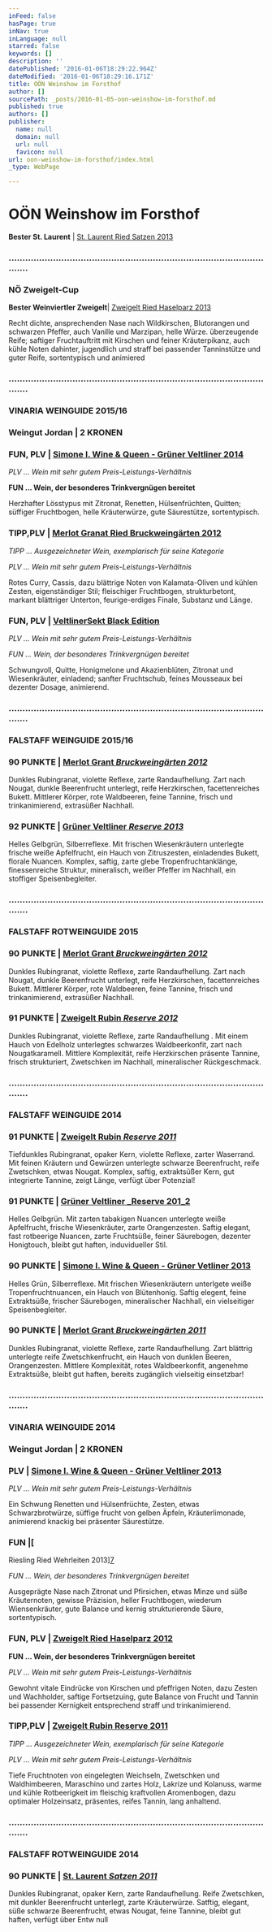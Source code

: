 ```yaml
---
inFeed: false
hasPage: true
inNav: true
inLanguage: null
starred: false
keywords: []
description: ''
datePublished: '2016-01-06T18:29:22.964Z'
dateModified: '2016-01-06T18:29:16.171Z'
title: OÖN Weinshow im Forsthof
author: []
sourcePath: _posts/2016-01-05-oon-weinshow-im-forsthof.md
published: true
authors: []
publisher:
  name: null
  domain: null
  url: null
  favicon: null
url: oon-weinshow-im-forsthof/index.html
_type: WebPage

---
```

# OÖN Weinshow im Forsthof

**Bester St. Laurent** | [St. Laurent Ried Satzen 2013][0]

### ...................................................................................................

### NÖ Zweigelt-Cup

**Bester Weinviertler Zweigelt**| [Zweigelt Ried Haselparz 2013][1]

Recht dichte, ansprechenden Nase nach Wildkirschen, Blutorangen und schwarzen Pfeffer, auch Vanille und Marzipan, helle Würze. überzeugende Reife; saftiger Fruchtauftritt mit Kirschen und feiner Kräuterpikanz, auch kühle Noten dahinter, jugendlich und straff bei passender Tanninstütze und guter Reife, sortentypisch und animiered

### ...................................................................................................

### VINARIA WEINGUIDE 2015/16

### Weingut Jordan | 2 KRONEN

### FUN, PLV  | [Simone I. Wine & Queen - Grüner Veltliner 2014][2]

_PLV ... Wein mit sehr gutem Preis-Leistungs-Verhältnis_

__FUN ... Wein, der besonderes Trinkvergnügen bereitet__

Herzhafter Lösstypus mit Zitronat, Renetten, Hülsenfrüchten, Quitten; süffiger Fruchtbogen, helle Kräuterwürze, gute Säurestütze, sortentypisch. 

### TIPP,PLV | [Merlot Granat Ried Bruckweingärten 2012][3]

_TIPP ... Ausgezeichneter Wein, exemplarisch für seine Kategorie_

_PLV ... Wein mit sehr gutem Preis-Leistungs-Verhältnis_

Rotes Curry, Cassis, dazu blättrige Noten von Kalamata-Oliven und kühlen Zesten, eigenständiger Stil; fleischiger Fruchtbogen, strukturbetont, markant blättriger Unterton, feurige-erdiges Finale, Substanz und Länge. 

### FUN, PLV  | [VeltlinerSekt Black Edition][4]

_PLV ... Wein mit sehr gutem Preis-Leistungs-Verhältnis_

_FUN ... Wein, der besonderes Trinkvergnügen bereitet_

Schwungvoll, Quitte, Honigmelone und Akazienblüten, Zitronat und Wiesenkräuter, einladend; sanfter Fruchtschub, feines Mousseaux bei dezenter Dosage, animierend.

### ...................................................................................................

### FALSTAFF WEINGUIDE 2015/16

### 90 PUNKTE | [Merlot Grant _Bruckweingärten 2012_][3]

Dunkles Rubingranat, violette Reflexe, zarte Randaufhellung. Zart nach Nougat, dunkle Beerenfrucht unterlegt, reife Herzkirschen, facettenreiches Bukett. Mittlerer Körper, rote Waldbeeren, feine Tannine, frisch und trinkanimierend, extrasüßer Nachhall. 

### 92 PUNKTE | [Grüner Veltliner _Reserve 2013_][5]

Helles Gelbgrün, Silberreflexe. Mit frischen Wiesenkräutern unterlegte frische weiße Apfelfrucht, ein Hauch von Zitruszesten, einladendes Bukett, florale Nuancen. Komplex, saftig, zarte glebe Tropenfruchtanklänge, finessenreiche Struktur, mineralisch, weißer Pfeffer im Nachhall, ein stoffiger Speisenbegleiter. 

### ...................................................................................................

### FALSTAFF ROTWEINGUIDE 2015

### 90 PUNKTE | [Merlot Grant _Bruckweingärten 2012_][3]

Dunkles Rubingranat, violette Reflexe, zarte Randaufhellung. Zart nach Nougat, dunkle Beerenfrucht unterlegt, reife Herzkirschen, facettenreiches Bukett. Mittlerer Körper, rote Waldbeeren, feine Tannine, frisch und trinkanimierend, extrasüßer Nachhall. 

### 91 PUNKTE | [Zweigelt Rubin _Reserve 2012_][6]

Dunkles Rubingranat, violette Reflexe, zarte Randaufhellung . Mit einem Hauch von Edelholz unterlegtes schwarzes Waldbeerkonfit, zart nach Nougatkaramell. Mittlere Komplexität, reife Herzkirschen präsente Tannine, frisch strukturiert, Zwetschken im Nachhall, mineralischer Rückgeschmack.

### ...................................................................................................

### FALSTAFF WEINGUIDE 2014

### 91 PUNKTE | [Zweigelt Rubin _Reserve 2011_][6]

Tiefdunkles Rubingranat, opaker Kern, violette Reflexe, zarter Waserrand. Mit feinen Kräutern und Gewürzen unterlegte schwarze Beerenfrucht, reife Zwetschken, etwas Nougat. Komplex, saftig, extraktsüßer Kern, gut integrierte Tannine, zeigt Länge, verfügt über Potenzial!

### 91 PUNKTE | [Grüner Veltliner _Reserve 201_2][5]

Helles Gelbgrün. Mit zarten tabakigen Nuancen unterlegte weiße Apfelfrucht, frische Wiesenkräuter, zarte Orangenzesten. Saftig elegant, fast rotbeerige Nuancen, zarte Fruchtsüße, feiner Säurebogen, dezenter Honigtouch, bleibt gut haften, induvidueller Stil.

### 90 PUNKTE | [Simone I. Wine & Queen - Grüner Vetliner 2013][2]

Helles Grün, Silberreflexe. Mit frischen Wiesenkräutern unterlgete weiße Tropenfruchtnuancen, ein Hauch von Blütenhonig. Saftig elegent, feine Extraktsüße, frischer Säurebogen, mineralischer Nachhall, ein vielseitiger Speisenbegleiter.

### 90 PUNKTE | [Merlot Grant _Bruckweingärten 2011_][3]

Dunkles Rubingranat, violette Reflexe, zarte Randaufhellung. Zart blättrig unterlegte reife Zwetschkenfrucht, ein Hauch von dunklen Beeren, Orangenzesten. Mittlere Komplexität, rotes Waldbeerkonfit, angenehme Extraktsüße, bleibt gut haften, bereits zugänglich vielseitig einsetzbar!

### ...................................................................................................

### VINARIA WEINGUIDE 2014

### Weingut Jordan | 2 KRONEN

### PLV  | [Simone I. Wine & Queen - Grüner Veltliner 2013][2]

_PLV ... Wein mit sehr gutem Preis-Leistungs-Verhältnis_

Ein Schwung Renetten und Hülsenfrüchte, Zesten, etwas Schwarzbrotwürze, süffige frucht von gelben Äpfeln, Kräuterlimonade, animierend knackig bei präsenter Säurestütze.  

### FUN  |[

Riesling Ried Wehrleiten 2013][7]

_FUN ... Wein, der besonderes Trinkvergnügen bereitet_

Ausgeprägte Nase nach Zitronat und Pfirsichen, etwas Minze und süße Kräuternoten, gewisse Präzision, heller Fruchtbogen, wiederum Wiensenkräuter, gute Balance und kernig strukturierende Säure, sortentypisch. 

### FUN, PLV | [Zweigelt Ried Haselparz 2012][1]

__FUN ... Wein, der besonderes Trinkvergnügen bereitet__

_PLV ... Wein mit sehr gutem Preis-Leistungs-Verhältnis_

Gewohnt vitale Eindrücke von Kirschen und pfeffrigen Noten, dazu Zesten und Wachholder, saftige Fortsetzuing, gute Balance von Frucht und Tannin bei passender Kernigkeit entsprechend straff und trinkanimierend.

### TIPP,PLV | [Zweigelt Rubin Reserve 2011][6]

_TIPP ... Ausgezeichneter Wein, exemplarisch für seine Kategorie_

_PLV ... Wein mit sehr gutem Preis-Leistungs-Verhältnis_

Tiefe Fruchtnoten von eingelegten Weichseln, Zwetschken und Waldhimbeeren, Maraschino und zartes Holz, Lakrize und Kolanuss, warme und kühle Rotbeerigkeit im fleischig kraftvollen Aromenbogen, dazu optimaler Holzeinsatz, präsentes, reifes Tannin, lang anhaltend. 

### ...................................................................................................

### FALSTAFF ROTWEINGUIDE 2014

### 90 PUNKTE | [St. Laurent _Satzen 2011_][0]

Dunkles Rubingranat, opaker Kern, zarte Randaufhellung. Reife Zwetschken, mit dunkler Beerenfrucht unterlegt, zarte Kräuterwürze. Satftig, elegant, süße schwarze Beerenfrucht, etwas Nougat, feine Tannine, bleibt gut haften, verfügt über Entw
null

[0]: http://www.weingut-jordan.at/php_deu/sortiment.php?rotwein=6
[1]: http://www.weingut-jordan.at/php_deu/sortiment.php?rotwein=4
[2]: http://www.weingut-jordan.at/php_deu/sortiment.php?weisswein=3
[3]: http://www.weingut-jordan.at/php_deu/sortiment.php?rotwein=5
[4]: http://www.weingut-jordan.at/php_deu/sortiment.php?sonst=3
[5]: http://www.weingut-jordan.at/php_deu/sortiment.php?weisswein=6
[6]: http://www.weingut-jordan.at/php_deu/sortiment.php?rotwein=7
[7]: http://www.weingut-jordan.at/php_deu/sortiment.php?weisswein=1